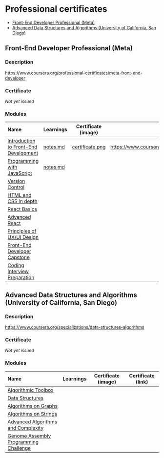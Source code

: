 <!-- omit in toc -->
# Professional certificates

- [Front-End Developer Professional (Meta)](#front-end-developer-professional-meta)
- [Advanced Data Structures and Algorithms (University of California, San Diego)](#advanced-data-structures-and-algorithms-university-of-california-san-diego)

## Front-End Developer Professional (Meta)

<!-- omit in toc -->
### Description

https://www.coursera.org/professional-certificates/meta-front-end-developer

<!-- omit in toc -->
### Certificate

*Not yet issued*

<!-- omit in toc -->
### Modules

| Name                                                                                                          | Learnings                                                                                             | Certificate (image)                                                                                                 | Certificate (link)                                                    |
| :------------------------------------------------------------------------------------------------------------ | ----------------------------------------------------------------------------------------------------- | ------------------------------------------------------------------------------------------------------------------- | --------------------------------------------------------------------- |
| [Introduction to Front-End Development](https://www.coursera.org/learn/introduction-to-front-end-development) | [notes.md](Front-End%20Developer%20Professional/Introduction%20to%20Front-End%20Development/notes.md) | [certificate.png](Front-End%20Developer%20Professional/Introduction%20to%20Front-End%20Development/certificate.png) | https://www.coursera.org/account/accomplishments/records/65ENNUWMS2L3 |
| [Programming with JavaScript](https://www.coursera.org/learn/programming-with-javascript)                     | [notes.md](Front-End%20Developer%20Professional/Programming%20with%20JavaScript/notes.md)             |                                                                                                                     |                                                                       |
| [Version Control](https://www.coursera.org/learn/introduction-to-version-control)                             |                                                                                                       |                                                                                                                     |                                                                       |
| [HTML and CSS in depth](https://www.coursera.org/learn/html-and-css-in-depth)                                 |                                                                                                       |                                                                                                                     |                                                                       |
| [React Basics](https://www.coursera.org/learn/react-basics)                                                   |                                                                                                       |                                                                                                                     |                                                                       |
| [Advanced React](https://www.coursera.org/learn/advanced-react)                                               |                                                                                                       |                                                                                                                     |                                                                       |
| [Principles of UX/UI Design](https://www.coursera.org/learn/principles-of-ux-ui-design)                       |                                                                                                       |                                                                                                                     |                                                                       |
| [Front-End Developer Capstone](https://www.coursera.org/learn/meta-front-end-developer-capstone)              |                                                                                                       |                                                                                                                     |                                                                       |
| [Coding Interview Preparation](https://www.coursera.org/learn/coding-interview-preparation)                   |                                                                                                       |                                                                                                                     |                                                                       |

## Advanced Data Structures and Algorithms (University of California, San Diego)

<!-- omit in toc -->
### Description

https://www.coursera.org/specializations/data-structures-algorithms

<!-- omit in toc -->
### Certificate

*Not yet issued*

<!-- omit in toc -->
### Modules

| Name                                                                                                    | Learnings | Certificate (image) | Certificate (link) |
| :------------------------------------------------------------------------------------------------------ | --------- | ------------------- | ------------------ |
| [Algorithmic Toolbox](https://www.coursera.org/learn/algorithmic-toolbox)                               |           |                     |                    |
| [Data Structures](https://www.coursera.org/learn/data-structures)                                       |           |                     |                    |
| [Algorithms on Graphs](https://www.coursera.org/learn/algorithms-on-graphs)                             |           |                     |                    |
| [Algorithms on Strings](https://www.coursera.org/learn/algorithms-on-strings)                           |           |                     |                    |
| [Advanced Algorithms and Complexity](https://www.coursera.org/learn/advanced-algorithms-and-complexity) |           |                     |                    |
| [Genome Assembly Programming Challenge](https://www.coursera.org/learn/assembling-genomes)              |           |                     |                    |